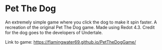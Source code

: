 # Pet The Dog
An extremely simple game where you click the dog to make it spin faster. A recreation of the original Pet The Dog game. Made using Redot 4.3. Credit for the dog goes to the developers of Undertale.

Link to game: https://flamingwater69.github.io/PetTheDogGame/
